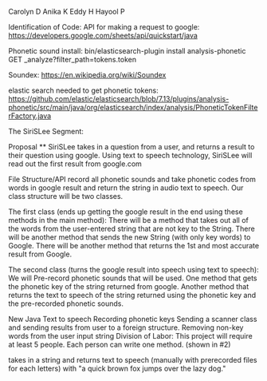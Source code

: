 Carolyn D
Anika K
Eddy H
Hayool P

Identification of Code: 
API for making a request to google: https://developers.google.com/sheets/api/quickstart/java

Phonetic sound install: bin/elasticsearch-plugin install analysis-phonetic
GET _analyze?filter_path=tokens.token

Soundex: https://en.wikipedia.org/wiki/Soundex

elastic search needed to get phonetic tokens: 
https://github.com/elastic/elasticsearch/blob/7.13/plugins/analysis-phonetic/src/main/java/org/elasticsearch/index/analysis/PhoneticTokenFilterFactory.java


The SiriSLee Segment: 

Proposal ** SiriSLee takes in a question from a user, and returns a result to their question using google. Using text to speech technology, SiriSLee will read out the first result from google.com

File Structure/API record all phonetic sounds and take phonetic codes from words in google result and return the string in audio text to speech. Our class structure will be two classes.

The first class (ends up getting the google result in the end using these methods in the main method): There will be a method that takes out all of the words from the user-entered string that are not key to the String. There will be another method that sends the new String (with only key words) to Google. There will be another method that returns the 1st and most accurate result from Google.

The second class (turns the google result into speech using text to speech): We will Pre-record phonetic sounds that will be used. One method that gets the phonetic key of the string returned from google. Another method that returns the text to speech of the string returned using the phonetic key and the pre-recorded phonetic sounds.

New Java
Text to speech
Recording phonetic keys
Sending a scanner class and sending results from user to a foreign structure.
Removing non-key words from the user input string
Division of Labor: This project will require at least 5 people. Each person can write one method. (shown in #2)

takes in a string and returns text to speech (manually with prerecorded files for each letters) with "a quick brown fox jumps over the lazy dog."
